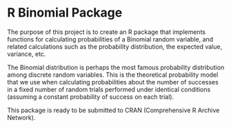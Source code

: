 # R Binomial Package
The purpose of this project is to create an R package that implements functions for
calculating probabilities of a Binomial random variable, and related calculations such as the
probability distribution, the expected value, variance, etc.

The Binomial distribution is perhaps the most famous probability distribution among discrete
random variables. This is the theoretical probability model that we use when calculating
probabilities about the number of successes in a fixed number of random trials performed
under identical conditions (assuming a constant probability of success on each trial).

This package is ready to be submitted to CRAN (Comprehensive R Archive Network). 
